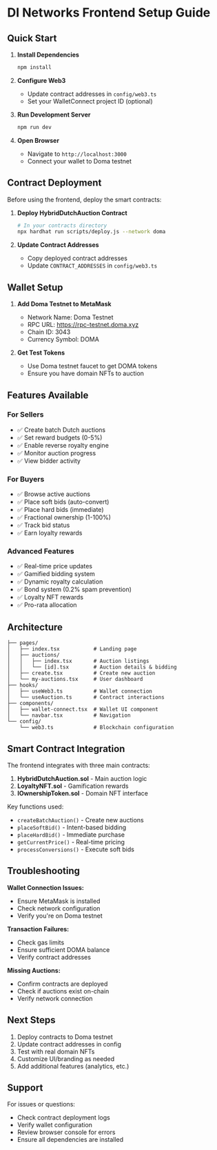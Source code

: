 # DI Networks Frontend Setup Guide

## Quick Start

1. **Install Dependencies**
   ```bash
   npm install
   ```

2. **Configure Web3**
   - Update contract addresses in `config/web3.ts`
   - Set your WalletConnect project ID (optional)

3. **Run Development Server**
   ```bash
   npm run dev
   ```

4. **Open Browser**
   - Navigate to `http://localhost:3000`
   - Connect your wallet to Doma testnet

## Contract Deployment

Before using the frontend, deploy the smart contracts:

1. **Deploy HybridDutchAuction Contract**
   ```bash
   # In your contracts directory
   npx hardhat run scripts/deploy.js --network doma
   ```

2. **Update Contract Addresses**
   - Copy deployed contract addresses
   - Update `CONTRACT_ADDRESSES` in `config/web3.ts`

## Wallet Setup

1. **Add Doma Testnet to MetaMask**
   - Network Name: Doma Testnet
   - RPC URL: https://rpc-testnet.doma.xyz
   - Chain ID: 3043
   - Currency Symbol: DOMA

2. **Get Test Tokens**
   - Use Doma testnet faucet to get DOMA tokens
   - Ensure you have domain NFTs to auction

## Features Available

### For Sellers
- ✅ Create batch Dutch auctions
- ✅ Set reward budgets (0-5%)
- ✅ Enable reverse royalty engine
- ✅ Monitor auction progress
- ✅ View bidder activity

### For Buyers
- ✅ Browse active auctions
- ✅ Place soft bids (auto-convert)
- ✅ Place hard bids (immediate)
- ✅ Fractional ownership (1-100%)
- ✅ Track bid status
- ✅ Earn loyalty rewards

### Advanced Features
- ✅ Real-time price updates
- ✅ Gamified bidding system
- ✅ Dynamic royalty calculation
- ✅ Bond system (0.2% spam prevention)
- ✅ Loyalty NFT rewards
- ✅ Pro-rata allocation

## Architecture

```
├── pages/
│   ├── index.tsx           # Landing page
│   ├── auctions/
│   │   ├── index.tsx       # Auction listings
│   │   └── [id].tsx        # Auction details & bidding
│   ├── create.tsx          # Create new auction
│   └── my-auctions.tsx     # User dashboard
├── hooks/
│   ├── useWeb3.ts          # Wallet connection
│   └── useAuction.ts       # Contract interactions
├── components/
│   ├── wallet-connect.tsx  # Wallet UI component
│   └── navbar.tsx          # Navigation
└── config/
    └── web3.ts             # Blockchain configuration
```

## Smart Contract Integration

The frontend integrates with three main contracts:

1. **HybridDutchAuction.sol** - Main auction logic
2. **LoyaltyNFT.sol** - Gamification rewards  
3. **IOwnershipToken.sol** - Domain NFT interface

Key functions used:
- `createBatchAuction()` - Create new auctions
- `placeSoftBid()` - Intent-based bidding
- `placeHardBid()` - Immediate purchase
- `getCurrentPrice()` - Real-time pricing
- `processConversions()` - Execute soft bids

## Troubleshooting

**Wallet Connection Issues:**
- Ensure MetaMask is installed
- Check network configuration
- Verify you're on Doma testnet

**Transaction Failures:**
- Check gas limits
- Ensure sufficient DOMA balance
- Verify contract addresses

**Missing Auctions:**
- Confirm contracts are deployed
- Check if auctions exist on-chain
- Verify network connection

## Next Steps

1. Deploy contracts to Doma testnet
2. Update contract addresses in config
3. Test with real domain NFTs
4. Customize UI/branding as needed
5. Add additional features (analytics, etc.)

## Support

For issues or questions:
- Check contract deployment logs
- Verify wallet configuration
- Review browser console for errors
- Ensure all dependencies are installed
